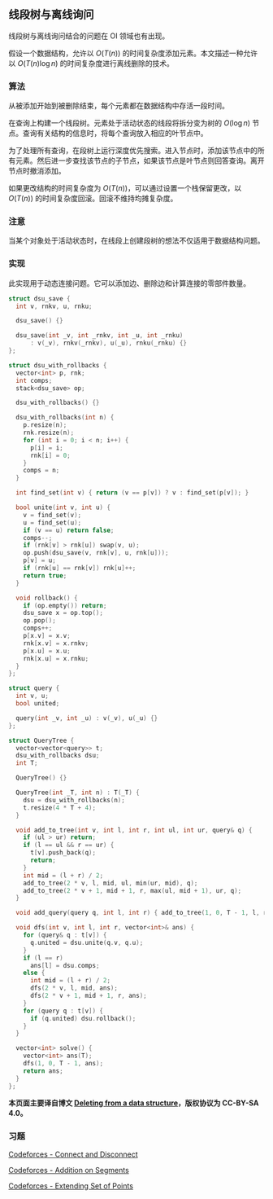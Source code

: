 ## 线段树与离线询问

线段树与离线询问结合的问题在 OI 领域也有出现。

假设一个数据结构，允许以 $O(T(n))$ 的时间复杂度添加元素。本文描述一种允许以 $O(T(n)\log n)$ 的时间复杂度进行离线删除的技术。

### 算法

从被添加开始到被删除结束，每个元素都在数据结构中存活一段时间。

在查询上构建一个线段树。元素处于活动状态的线段将拆分变为树的 $O(\log n)$ 节点。查询有关结构的信息时，将每个查询放入相应的叶节点中。

为了处理所有查询，在段树上运行深度优先搜索。进入节点时，添加该节点中的所有元素。然后进一步查找该节点的子节点，如果该节点是叶节点则回答查询。离开节点时撤消添加。

如果更改结构的时间复杂度为 $O(T(n))$，可以通过设置一个栈保留更改，以 $O(T(n))$ 的时间复杂度回滚。回滚不维持均摊复杂度。

### 注意

当某个对象处于活动状态时，在线段上创建段树的想法不仅适用于数据结构问题。

### 实现

此实现用于动态连接问题。它可以添加边、删除边和计算连接的零部件数量。

```cpp
struct dsu_save {
  int v, rnkv, u, rnku;

  dsu_save() {}

  dsu_save(int _v, int _rnkv, int _u, int _rnku)
      : v(_v), rnkv(_rnkv), u(_u), rnku(_rnku) {}
};

struct dsu_with_rollbacks {
  vector<int> p, rnk;
  int comps;
  stack<dsu_save> op;

  dsu_with_rollbacks() {}

  dsu_with_rollbacks(int n) {
    p.resize(n);
    rnk.resize(n);
    for (int i = 0; i < n; i++) {
      p[i] = i;
      rnk[i] = 0;
    }
    comps = n;
  }

  int find_set(int v) { return (v == p[v]) ? v : find_set(p[v]); }

  bool unite(int v, int u) {
    v = find_set(v);
    u = find_set(u);
    if (v == u) return false;
    comps--;
    if (rnk[v] > rnk[u]) swap(v, u);
    op.push(dsu_save(v, rnk[v], u, rnk[u]));
    p[v] = u;
    if (rnk[u] == rnk[v]) rnk[u]++;
    return true;
  }

  void rollback() {
    if (op.empty()) return;
    dsu_save x = op.top();
    op.pop();
    comps++;
    p[x.v] = x.v;
    rnk[x.v] = x.rnkv;
    p[x.u] = x.u;
    rnk[x.u] = x.rnku;
  }
};

struct query {
  int v, u;
  bool united;

  query(int _v, int _u) : v(_v), u(_u) {}
};

struct QueryTree {
  vector<vector<query>> t;
  dsu_with_rollbacks dsu;
  int T;

  QueryTree() {}

  QueryTree(int _T, int n) : T(_T) {
    dsu = dsu_with_rollbacks(n);
    t.resize(4 * T + 4);
  }

  void add_to_tree(int v, int l, int r, int ul, int ur, query& q) {
    if (ul > ur) return;
    if (l == ul && r == ur) {
      t[v].push_back(q);
      return;
    }
    int mid = (l + r) / 2;
    add_to_tree(2 * v, l, mid, ul, min(ur, mid), q);
    add_to_tree(2 * v + 1, mid + 1, r, max(ul, mid + 1), ur, q);
  }

  void add_query(query q, int l, int r) { add_to_tree(1, 0, T - 1, l, r, q); }

  void dfs(int v, int l, int r, vector<int>& ans) {
    for (query& q : t[v]) {
      q.united = dsu.unite(q.v, q.u);
    }
    if (l == r)
      ans[l] = dsu.comps;
    else {
      int mid = (l + r) / 2;
      dfs(2 * v, l, mid, ans);
      dfs(2 * v + 1, mid + 1, r, ans);
    }
    for (query q : t[v]) {
      if (q.united) dsu.rollback();
    }
  }

  vector<int> solve() {
    vector<int> ans(T);
    dfs(1, 0, T - 1, ans);
    return ans;
  }
};
```

**本页面主要译自博文 [Deleting from a data structure](https://cp-algorithms.com/data_structures/deleting_in_log_n.html)，版权协议为 CC-BY-SA 4.0。**

### 习题

[Codeforces - Connect and Disconnect](https://codeforces.com/gym/100551/problem/A)

[Codeforces - Addition on Segments](https://codeforces.com/contest/981/problem/E)

[Codeforces - Extending Set of Points](https://codeforces.com/contest/1140/problem/F)
